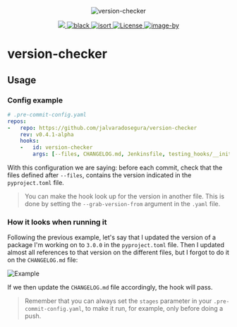 <p align="center">
  <img src="https://raw.githubusercontent.com/jalvaradosegura/version-checker/master/docs/version-checker.png" alt="version-checker">
</p>

<p align="center">
  <a href="https://codecov.io/gh/jalvaradosegura/version-checker">
    <img src="https://codecov.io/gh/jalvaradosegura/version-checker/branch/main/graph/badge.svg?token=GJMYL11SWF"/>
  </a>

  <a href="https://github.com/psf/black" target="_blank">
    <img src="https://img.shields.io/badge/code%20style-black-000000.svg" alt="black">
  </a>

  <a href="https://pycqa.github.io/isort/" target="_blank">
    <img src="https://img.shields.io/badge/%20imports-isort-%231674b1?style=flat&labelColor=ef8336" alt="isort">
  </a>

  <a href="https://github.com/jalvaradosegura/version-checker/actions/workflows/unit_tests.yml" target="_blank">
    <img src="https://github.com/jalvaradosegura/version-checker/actions/workflows/unit_tests.yml/badge.svg" alt="License">
  </a>
  
  <a href="https://www.instagram.com/circus.infernus/" target="_blank">
    <img src="https://img.shields.io/badge/image--by-%40circus.infernus-blue" alt="image-by">
  </a>

</p>

# version-checker
## Usage
### Config example
```yaml
# .pre-commit-config.yaml
repos:
-   repo: https://github.com/jalvaradosegura/version-checker
    rev: v0.4.1-alpha
    hooks:
    -   id: version-checker
        args: [--files, CHANGELOG.md, Jenkinsfile, testing_hooks/__init__.py]
```
With this configuration we are saying: before each commit, check that the files defined after `--files`, contains the version indicated in the `pyproject.toml` file.

> You can make the hook look up for the version in another file. This is done by setting the `--grab-version-from` argument in the `.yaml` file.

### How it looks when running it
Following the previous example, let's say that I updated the version of a package I'm working on to `3.0.0` in the `pyproject.toml` file. Then I updated almost all references to that version on the different files, but I forgot to do it on the `CHANGELOG.md` file:

<img src="https://i.imgur.com/q2ZuYV6.png" alt="Example">

If we then update the `CHANGELOG.md` file accordingly, the hook will pass.

> Remember that you can always set the `stages` parameter in your `.pre-commit-config.yaml`, to make it run, for example, only before doing a push.
